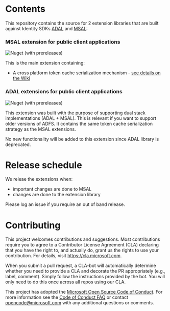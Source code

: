 # Contents

This repository contains the source for 2 extension libraries that are built against Identity SDKs [ADAL](https://github.com/AzureAD/azure-activedirectory-library-for-dotnet) and [MSAL](https://github.com/AzureAD/microsoft-authentication-library-for-dotnet): 

### MSAL extension for public client applications

![Nuget (with prereleases)](https://img.shields.io/nuget/vpre/Microsoft.Identity.Client.Extensions.Msal?logo=nuget&logoColor=blue)

This is the main extension containing: 

- A cross platform token cache serialization mechanism - [see details on the Wiki](https://github.com/AzureAD/microsoft-authentication-extensions-for-dotnet/wiki/Cross-platform-Token-Cache)


### ADAL extensions for public client applications

![Nuget (with prereleases)](https://img.shields.io/nuget/vpre/Microsoft.Identity.Client.Extensions.Adal?logo=nuget&logoColor=blue)

This extension was built with the purpose of supporting dual stack implementations (ADAL + MSAL). This is relevant if you want to support older versions of ADFS. It contains the same token cache serialization strategy as the MSAL extensions.

No new functionality will be added to this extension since ADAL library is deprecated.

# Release schedule

We releae the extensions when: 

- important changes are done to MSAL
- changes are done to the extension library

Please log an issue if you require an out of band release.

# Contributing

This project welcomes contributions and suggestions.  Most contributions require you to agree to a
Contributor License Agreement (CLA) declaring that you have the right to, and actually do, grant us
the rights to use your contribution. For details, visit https://cla.microsoft.com.

When you submit a pull request, a CLA-bot will automatically determine whether you need to provide
a CLA and decorate the PR appropriately (e.g., label, comment). Simply follow the instructions
provided by the bot. You will only need to do this once across all repos using our CLA.

This project has adopted the [Microsoft Open Source Code of Conduct](https://opensource.microsoft.com/codeofconduct/).
For more information see the [Code of Conduct FAQ](https://opensource.microsoft.com/codeofconduct/faq/) or
contact [opencode@microsoft.com](mailto:opencode@microsoft.com) with any additional questions or comments.


